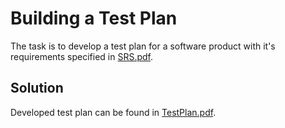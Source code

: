 # Building a Test Plan

The task is to develop a test plan for a software product with it's requirements specified in [SRS.pdf](./SRS.pdf).

## Solution
Developed test plan can be found in [TestPlan.pdf](./TestPlan.pdf).
